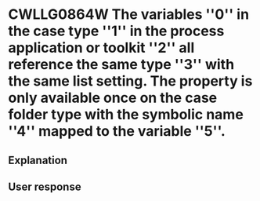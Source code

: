 # CWLLG0864W The variables ''0'' in the case type ''1'' in the process application or toolkit ''2'' all reference the same type ''3'' with the same list setting. The property is only available once on the case folder type with the symbolic name ''4'' mapped to the variable ''5''.

## Explanation

## User response